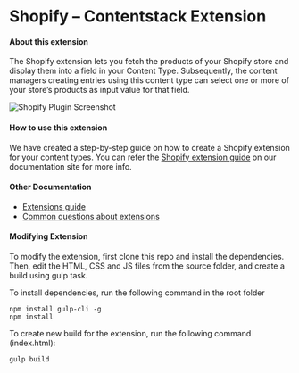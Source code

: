 # Shopify – Contentstack Extension 

#### About this extension
The Shopify extension lets you fetch the products of your Shopify store and display them into a field in your Content Type. Subsequently, the content managers creating entries using this content type can select one or more of your store’s products as input value for that field.


![Shopify Plugin Screenshot](https://images.contentstack.io/v3/assets/bltf2fb14dd3176c6f6/bltd296f1364f1a2db6/5b5091ecc66ad68c0bb129b0/download)


#### How to use this extension
We have created a step-by-step guide on how to create a Shopify extension for your content types. You can refer the [Shopify extension guide](https://www.contentstack.com/docs/guide/extensions/shopify-extension-setup-guide) on our documentation site for more info. 


#### Other Documentation
- [Extensions guide](https://www.contentstack.com/docs/guide/extensions)
- [Common questions about extensions](https://www.contentstack.com/docs/faqs#extensions)


#### Modifying Extension

To modify the extension, first clone this repo and install the dependencies. Then, edit the HTML, CSS and JS files from the source folder, and create a build using gulp task.

To install dependencies, run the following command in the root folder
```
npm install gulp-cli -g
npm install
```
To create new build for the extension, run the following command (index.html):

    gulp build

